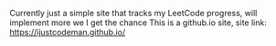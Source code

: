 Currently just a simple site that tracks my LeetCode progress, will implement more we I get the chance
This is a github.io site,
site link: https://ijustcodeman.github.io/
